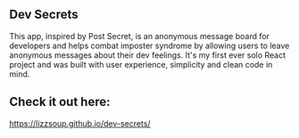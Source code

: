 ## Dev Secrets

This app, inspired by Post Secret, is an anonymous message board for developers and helps combat imposter syndrome by allowing users to leave anonymous messages about their dev feelings. It's my first ever solo React project and was built with user experience, simplicity and clean code in mind. 

## Check it out here:

https://lizzsoup.github.io/dev-secrets/
